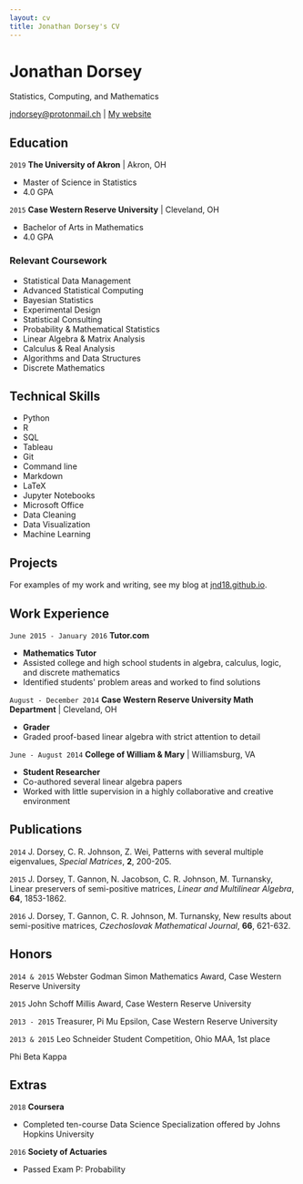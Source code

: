 ```yaml
---
layout: cv
title: Jonathan Dorsey's CV
---
```

# Jonathan Dorsey

Statistics, Computing, and Mathematics

<div id="webaddress">
<a href="mailto:jndorsey@protonmail.ch">jndorsey@protonmail.ch</a>
| <a href="https://jnd18.github.io">My website</a>
</div>

## Education

`2019`
**The University of Akron** | Akron, OH
- Master of Science in Statistics
- 4.0 GPA

`2015`
**Case Western Reserve University** | Cleveland, OH
- Bachelor of Arts in Mathematics
- 4.0 GPA

### Relevant Coursework

- Statistical Data Management
- Advanced Statistical Computing
- Bayesian Statistics
- Experimental Design
- Statistical Consulting
- Probability & Mathematical Statistics
- Linear Algebra & Matrix Analysis
- Calculus & Real Analysis
- Algorithms and Data Structures
- Discrete Mathematics

## Technical Skills

- Python
- R
- SQL
- Tableau
- Git
- Command line
- Markdown
- LaTeX
- Jupyter Notebooks
- Microsoft Office
- Data Cleaning
- Data Visualization
- Machine Learning


## Projects

For examples of my work and writing, see my blog at [jnd18.github.io](https://jnd18.github.io).

## Work Experience

`June 2015 - January 2016`
**Tutor.com**
- **Mathematics Tutor**
- Assisted college and high school students in algebra, calculus, logic, and discrete mathematics
- Identified students' problem areas and worked to find solutions

`August - December 2014`
**Case Western Reserve University Math Department** | Cleveland, OH
- **Grader**
- Graded proof-based linear algebra with strict attention to detail

`June - August 2014`
**College of William & Mary** | Williamsburg, VA
- **Student Researcher**
- Co-authored several linear algebra papers
- Worked with little supervision in a highly collaborative and creative environment

## Publications

`2014`
J. Dorsey, C. R. Johnson, Z. Wei,
Patterns with several multiple eigenvalues,
_Special Matrices_, **2**, 200-205.

`2015`
J. Dorsey, T. Gannon, N. Jacobson, C. R. Johnson, M. Turnansky,
Linear preservers of semi-positive matrices,
_Linear and Multilinear Algebra_, **64**, 1853-1862.

`2016`
J. Dorsey, T. Gannon, C. R. Johnson, M. Turnansky,
New results about semi-positive matrices, 
_Czechoslovak Mathematical Journal_, **66**, 621-632.


## Honors

`2014 & 2015`
Webster Godman Simon Mathematics Award, Case Western Reserve University

`2015`
John Schoff Millis Award, Case Western Reserve University

`2013 - 2015`
Treasurer, Pi Mu Epsilon, Case Western Reserve University

`2013 & 2015`
Leo Schneider Student Competition, Ohio MAA, 1st place

Phi Beta Kappa


## Extras

`2018`
**Coursera**
- Completed ten-course Data Science Specialization offered by Johns Hopkins University

`2016`
**Society of Actuaries**
- Passed Exam P: Probability


<!-- ### Footer

Last updated: May 2019 -->


